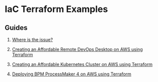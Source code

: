 # IaC Terraform Examples

## Guides

1. [Where is the issue?](aws-terraform-where-is-the-issue/) 

2. [Creating an Affordable Remote DevOps Desktop on AWS using Terraform](https://github.com/chilcano/affordable-remote-desktop/tree/main/resources/cloudformation)

3. [Creating an Affordable Kubernetes Cluster on AWS using Terraform](https://github.com/chilcano/affordable-k8s)

4. [Deploying BPM ProcessMaker 4 on AWS using Terraform](https://github.com/chilcano/bpm-processmaker-aws)

